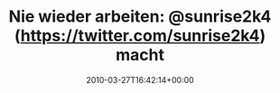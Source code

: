 ---
retweeted: false
source: <a href="http://twitter.com" rel="nofollow">Twitter Web Client</a>
entities:
  hashtags: []
  symbols: []
  user_mentions:
  - name: Die Z99
    screen_name: dachwg
    indices:
    - '43'
    - '50'
    id_str: '91882733'
    id: '91882733'
  urls: []
display_text_range:
- '0'
- '103'
favorite_count: '0'
id_str: '11151765460'
truncated: false
retweet_count: '0'
id: '11151765460'
created_at: Sat Mar 27 16:42:14 +0000 2010
favorited: false
full_text: 'Nie wieder arbeiten: [@sunrise2k4](https://twitter.com/sunrise2k4) macht
  die [@dachwg](https://twitter.com/dachwg) reich! RT [@sunrise2k5](https://twitter.com/sunrise2k5):
  http://yfrog.com/bcw27bj wuhu'
lang: de
tags:
- pesos/twitter
date: '2010-03-27T16:42:14+00:00'
src: https://twitter.com/bascht/status/11151765460
original_url: https://twitter.com/bascht/status/11151765460
type: twitter_tweet
text: 'Nie wieder arbeiten: [@sunrise2k4](https://twitter.com/sunrise2k4) macht die
  [@dachwg](https://twitter.com/dachwg) reich! RT [@sunrise2k5](https://twitter.com/sunrise2k5):
  http://yfrog.com/bcw27bj wuhu'
title: 'Nie wieder arbeiten: @sunrise2k4 (https://twitter.com/sunrise2k4) macht'

---